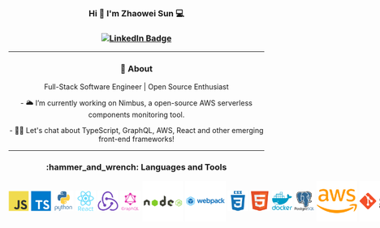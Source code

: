 <div align="center">
<h3> Hi 👋 I'm Zhaowei Sun 💻 <h3/>
<a href="https://www.linkedin.com/in/zhaowei-sun/" target="_blank">
      <img src="https://img.shields.io/badge/LinkedIn-blue?style=for-the-badge&logo=linkedin&logoColor=white" alt="LinkedIn Badge"/>
</a>
</div>

---

<div align="center">
<h3> 🌱 About </h3> 
      <p> Full-Stack Software Engineer | Open Source Enthusiast </p>
      <div aligh="center">
            <p> - 🌥 I’m currently working on Nimbus, a open-source AWS serverless components monitoring tool.</p>
            <p> - 👩‍🎤 Let's chat about TypeScript, GraphQL, AWS, React and other emerging front-end frameworks!</p>
      </div>
</div>

---
<div align="center">
      <h3> :hammer_and_wrench: Languages and Tools </h3>
      <div align="center" style="display: flex; align-items: center;">
        <img align="center" src="https://github.com/devicons/devicon/blob/master/icons/javascript/javascript-original.svg" title="JavaScript" alt="JavaScript" width="40" height="40"/>&nbsp;
        <img align="center" src="https://github.com/devicons/devicon/blob/1119b9f84c0290e0f0b38982099a2bd027a48bf1/icons/typescript/typescript-original.svg" title="TypeScript" alt="TypeScript" width="40" height="40"/>&nbsp;
        <img align="center" src="https://github.com/devicons/devicon/blob/1119b9f84c0290e0f0b38982099a2bd027a48bf1/icons/python/python-original-wordmark.svg" title="Python" alt="Python" width="40" height="40"/>&nbsp;
        <img align="center" src="https://github.com/devicons/devicon/blob/master/icons/react/react-original-wordmark.svg" title="React" alt="React" width="40" height="40"/>&nbsp;
        <img align="center" src="https://github.com/devicons/devicon/blob/master/icons/redux/redux-original.svg" title="Redux" alt="Redux " width="40" height="40"/>&nbsp;
        <img align="center" src="https://github.com/devicons/devicon/blob/master/icons/graphql/graphql-plain-wordmark.svg" title="GraphQL" alt="GraphQL" width="40" height="40"/>&nbsp;
        <img align="center" src="https://github.com/devicons/devicon/blob/master/icons/nodejs/nodejs-original-wordmark.svg" title="NodeJS" alt="NodeJS" width="80" height="80"/>&nbsp;
        <img align="center" src="https://github.com/devicons/devicon/blob/1119b9f84c0290e0f0b38982099a2bd027a48bf1/icons/webpack/webpack-original-wordmark.svg" title="Webpack" alt="Webpack" width="80" height="80"/>&nbsp;
        <br/>
        <img align="center" src="https://github.com/devicons/devicon/blob/master/icons/css3/css3-plain-wordmark.svg"  title="CSS3" alt="CSS" width="40" height="40"/>&nbsp;
        <img align="center" src="https://github.com/devicons/devicon/blob/master/icons/html5/html5-original.svg" title="HTML5" alt="HTML" width="40" height="40"/>&nbsp;
        <img align="center" src="https://github.com/devicons/devicon/blob/master/icons/docker/docker-plain-wordmark.svg" title="Docker" alt="Docker" width="40" height="40"/>&nbsp;
        <img align="center" src="https://github.com/devicons/devicon/blob/1119b9f84c0290e0f0b38982099a2bd027a48bf1/icons/postgresql/postgresql-original-wordmark.svg" title="Postgresql" alt="Postgresql" width="40" height="40"/>&nbsp;
        <img align="center" src="https://github.com/devicons/devicon/blob/master/icons/amazonwebservices/amazonwebservices-plain-wordmark.svg" title="AWS" alt="AWS" width="80" height="80"/>&nbsp;
        <img align="center" src="https://github.com/devicons/devicon/blob/master/icons/git/git-original-wordmark.svg" title="Git" alt="Git" width="80" height="80"/>
        <img align="center" src="https://github.com/devicons/devicon/blob/1119b9f84c0290e0f0b38982099a2bd027a48bf1/icons/electron/electron-original-wordmark.svg" title="Electron" alt="Electron" width="80" height="80"/>
      </div>
</div>

